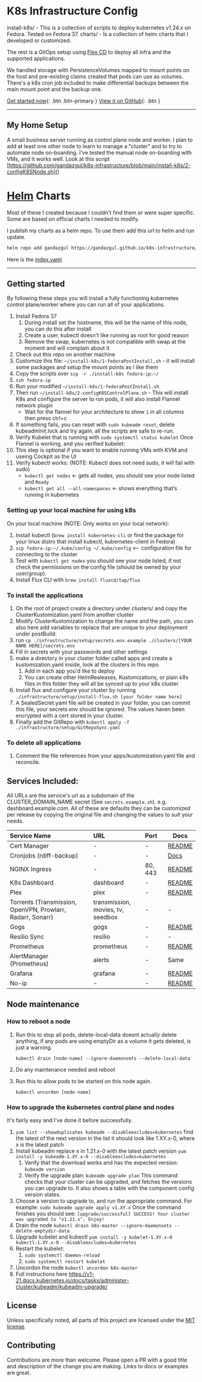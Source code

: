 # K8s Infrastructure Config

install-k8s/ - This is a collection of scripts to deploy kubernetes v1.24.x on Fedora. Tested on Fedora 37.
charts/ - Is a collection of helm charts that I developed or customized.

The rest is a GitOps setup using [Flex CD](https://fluxcd.io/flux/get-started/) to deploy all infra and the supported applications.

We handled storage with PersistenceVolumes mapped to mount points on the host and pre-existing claims
created that pods can use as volumes. There's a k8s cron job included to make differential backups
between the main mount point and the backup one.

[Get started now](#getting-started){: .btn .btn-primary }
[View it on GitHub](https://github.com/gandazgul/k8s-infrastructure){: .btn }

---

## My Home Setup

A small business server running as control plane node and worker. I plan to add at least one other
node to learn to manage a "cluster" and to try to automate node on-boarding. I've tested the
manual node on-boarding with VMs, and it works well.
Look at this script [https://github.com/gandazgul/k8s-infrastructure/blob/main/install-k8s/2-configK8SNode.sh]()

# [Helm](https://helm.sh) Charts

Most of these I created because I couldn't find them or were super specific. Some are based on official charts I needed to modify.

I publish my charts as a helm repo. To use them add this url to helm and run update.

```bash
helm repo add gandazgul https://gandazgul.github.io/k8s-infrastructure/
```

Here is the [index.yaml](https://gandazgul.github.io/k8s-infrastructure/index.yaml)

---

## Getting started

By following these steps you will install a fully functioning kubernetes control plane/worker where you can run all of your applications.

1. Install Fedora 37
    1. During install set the hostname, this will be the name of this node, you can do this after install
    2. Create a user, kubectl doesn't like running as root for good reason
    3. Remove the swap, kubernetes is not compatible with swap at the moment and will complain about it.
2. Check out this repo on another machine
3. Customize this file: `~/install-k8s/1-fedoraPostInstall.sh` - it will install some packages and setup the mount
points as I like them
4. Copy the scripts over `scp -r ./install-k8s fedora-ip:~/`
5. `ssh fedora-ip`
6. Run your modified `~/install-k8s/1-fedoraPostInstall.sh`
7. Then run `~/install-k8s/2-configK8SControlPlane.sh` - This will install K8s and configure the server to run pods, it will also install
Flannel network plugin
    * Wait for the flannel for your architecture to show `1` in all columns then press ctrl+c
8. If something fails, you can reset with `sudo kubeadm reset`, delete kubeadminit.lock and try again, all the
scripts are safe to re-run.
9. Verify Kubelet that is running with `sudo systemctl status kubelet`
Once Flannel is working, and you verified kubelet:
10. This step is optional if you want to enable running VMs with KVM and useing Cockpit as the UI
11. Verify kubectl works: (NOTE: Kubectl does not need sudo, it will fail with sudo)
    * `kubectl get nodes` ← gets all nodes, you should see your node listed and `Ready`
    * `kubectl get all --all-namespaces` ← shows everything that’s running in kubernetes

### Setting up your local machine for using k8s

On your local machine (NOTE: Only works on your local network):
1. Install kubectl (`brew install kubernetes-cli` or find the package for your linux distro that install kubectl,
kubernetes-client in Fedora)
2. `scp fedora-ip:~/.kube/config ~/.kube/config` <-- configuration file for connecting to the cluster
3. Test with `kubectl get nodes` you should see your node listed, if not check the permissions on the config file
(should be owned by your user/group).
4. Install Flux CLI with `brew install fluxcd/tap/flux`

### To install the applications

1. On the root of project create a directory under clusters/ and copy the ClusterKustomization.yaml from another cluster
2. Modify ClusterKustomization to change the name and the path, you can also here add variables to replace that are unique to your deployment under postBuild:
3. run `cp ./infrastructure/setup/secrets.env.example ./clusters/[YOUR NAME HERE]/secrets.env`
4. Fill in secrets with your passwords and other settings
5. make a directory in your cluster folder called apps and create a kustomization.yaml inside, look at the clusters in this repo 
    1. Add in each app you'd like to deploy
    2. You can create other HelmRealeases, Kustomizations, or plain k8s files in this folder they will all be synced up to your k8s cluster   
6. Install flux and configure your cluster by running `./infrastructure/setup/install-flux.sh [your folder name here]` 
7. A SealedSecret.yaml file will be created in your folder, you can commit this file, your secrets.env should be ignored. The values haven been encrypted with a cert stored in your cluster.
8. Finally add the GitRepo with `kubectl apply -f ./infrastructure/setup/GitRepoSync.yaml`

### To delete all applications

1. Comment the file references from your apps/kustomization.yaml file and reconcile.

## Services Included:

All URLs are the service's url as a subdomain of the CLUSTER_DOMAIN_NAME secret
(See `secrets.example.sh`). e.g. dashboard.example.com. All of these are defaults they can be customized per release
by copying the original file and changing the values to suit your needs.

| Service Name                                                    | URL                                    | Port               | Docs                                                   |
|:----------------------------------------------------------------|:---------------------------------------|:-------------------|--------------------------------------------------------|
| Cert Manager                                                    | -                                      | -                  | [README](https://github.com/jetstack/cert-manager)     |
| Cronjobs (rdiff-backup)                                         | -                                      | -                  | [Docs](https://www.nongnu.org/rdiff-backup/docs.html)  |
| NGINX Ingress                                                   | -                                      | 80, 443            | [README](https://kubernetes.github.io/ingress-nginx/)  |
| K8s Dashboard                                                   | dashboard                              | -                  | [README](https://github.com/kubernetes/dashboard)      |
| Plex                                                            | plex                                   | -                  | [README](https://github.com/munnerz/kube-plex)         |
| Torrents (Transmission, OpenVPN, Prowlarr,<br />Radarr, Sonarr) | transmission,<br />movies, tv, seedbox | -                  | -                                                      |
| Gogs                                                            | gogs                                   | -                  | [README](https://hub.helm.sh/charts/incubator/gogs)    |
| Resilio Sync                                                    | resilio                                | -                  | -                                                      |
| Prometheus                                                      | prometheus                             | -                  | [README](https://hub.helm.sh/charts/stable/prometheus) |
| AlertManager (Prometheus)                                       | alerts                                 | -                  | Same                                                   |
| Grafana                                                         | grafana                                | -                  | [README](https://hub.helm.sh/charts/stable/grafana)    |
| No-ip                                                           | -                                      | -                  | [README](https://hub.helm.sh/charts/stabl)             |

## Node maintenance

### How to reboot a node

1. Run this to stop all pods, delete-local-data doesnt actually delete anything, if any pods are using emptyDir as a
volume it gets deleted, is just a warning.

    `kubectl drain [node-name] --ignore-daemonsets --delete-local-data`

2. Do any maintenance needed and reboot
3. Run this to allow pods to be started on this node again.

    `kubectl uncordon [node-name]`

### How to upgrade the kubernetes control plane and nodes

It's fairly easy and I've done it before successfully.

1. `yum list --showduplicates kubeadm --disableexcludes=kubernetes` find the latest of the next version in the list it should look like 1.XY.x-0, where x is the latest patch
2. Install kubeadm replace x in 1.21.x-0 with the latest patch version `yum install -y kubeadm-1.XY.x-0 --disableexcludes=kubernetes`
   1. Verify that the download works and has the expected version: `kubeadm version`
   2. Verify the upgrade plan: `kubeadm upgrade plan` This command checks that your cluster can be upgraded, and fetches the versions you can upgrade to. It also shows a table with the component config version states.
3. Choose a version to upgrade to, and run the appropriate command. For example:
`sudo kubeadm upgrade apply v1.XY.x`
Once the command finishes you should see:
`[upgrade/successful] SUCCESS! Your cluster was upgraded to "v1.21.x". Enjoy!`
4. Drain the node `kubectl drain k8s-master --ignore-daemonsets --delete-emptydir-data`
5. Upgrade kubelet and kubectl
`yum install -y kubelet-1.XY.x-0 kubectl-1.XY.x-0 --disableexcludes=kubernetes`
6. Restart the kubelet:
   1. `sudo systemctl daemon-reload`
   2. `sudo systemctl restart kubelet`
7. Uncordon the node `kubectl uncordon k8s-master`
8. Full instructions here https://v1-21.docs.kubernetes.io/docs/tasks/administer-cluster/kubeadm/kubeadm-upgrade/

## License

Unless specifically noted, all parts of this project are licensed under the [MIT license](https://github.com/gandazgul/k8s-infrastructure/blob/main/LICENSE.md).

## Contributing

Contributions are more than welcome. Please open a PR with a good title and description of the change you are making.
Links to docs or examples are great.
